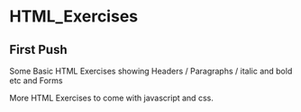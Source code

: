 # HTML_Exercises

First Push 
----------
Some Basic HTML Exercises showing Headers / Paragraphs / italic and bold etc and Forms

 More HTML Exercises to come with javascript and css.
